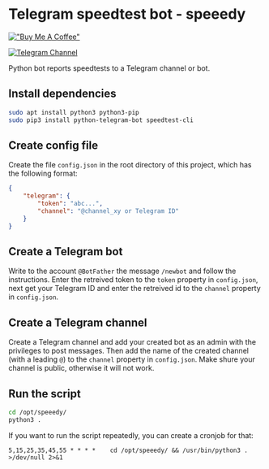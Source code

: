 # Telegram speedtest bot - speeedy

[!["Buy Me A Coffee"](https://www.buymeacoffee.com/assets/img/custom_images/orange_img.png)](https://www.buymeacoffee.com/kraloveckey)

[![Telegram Channel](https://img.shields.io/badge/Telegram%20Channel-2CA5E0?style=for-the-badge&logo=telegram&logoColor=white)](https://t.me/cyber_notes)

Python bot reports speedtests to a Telegram channel or bot.

## Install dependencies

```bash
sudo apt install python3 python3-pip
sudo pip3 install python-telegram-bot speedtest-cli
```

## Create config file

Create the file `config.json` in the root directory of this project,
which has the following format:

```json
{
    "telegram": {
        "token": "abc...",
        "channel": "@channel_xy or Telegram ID"
    }
}

``` 

## Create a Telegram bot

Write to the account `@BotFather` the message `/newbot` and follow the
instructions. Enter the retreived token to the `token` property in `config.json`,
next get your Telegram ID and enter the retreived id to the `channel` property in `config.json`.

## Create a Telegram channel

Create a Telegram channel and add your created bot as an admin with the
privileges to post messages. Then add the name of the created channel
(with a leading `@`) to the `channel` property in `config.json`. Make
shure your channel is public, otherwise it will not work.

## Run the script

```bash
cd /opt/speeedy/
python3 . 
``` 

If you want to run the script repeatedly, you can create a cronjob for
that:

`5,15,25,35,45,55 * * * *    cd /opt/speeedy/ && /usr/bin/python3 . >/dev/null 2>&1`